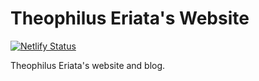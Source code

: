 # Theophilus Eriata's Website

[![Netlify Status](https://api.netlify.com/api/v1/badges/30570a39-b3a9-4203-ad59-85fded49fb24/deploy-status)](https://app.netlify.com/sites/luizdepra-website/deploys)

Theophilus Eriata's website and blog.
